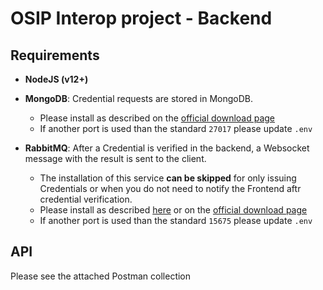 # OSIP Interop project - Backend

## Requirements

- **NodeJS (v12+)**

- **MongoDB**: Credential requests are stored in MongoDB.
  - Please install as described on the [official download page](https://www.mongodb.com/download-center/community)
  - If another port is used than the standard `27017` please update `.env`
- **RabbitMQ**: After a Credential is verified in the backend, a Websocket message with the result is sent to the client.
  - The installation of this service **can be skipped** for only issuing Credentials or when you do not need to notify the Frontend aftr credential verification.
  - Please install as described [here](./docs/rabbitmq-setup.md) or on the [official download page](https://www.rabbitmq.com/download.html)
  - If another port is used than the standard `15675` please update `.env`

## API

Please see the attached Postman collection
